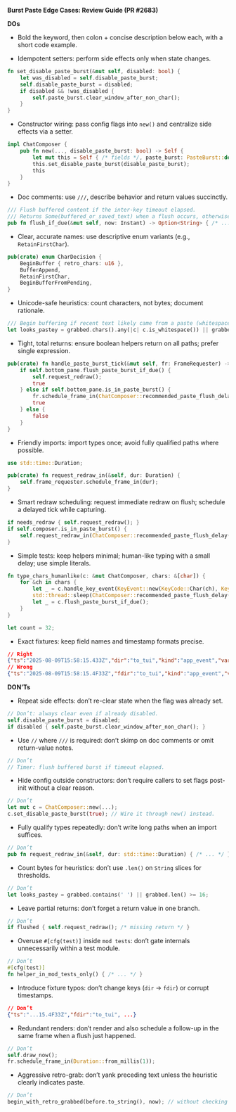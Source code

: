 **Burst Paste Edge Cases: Review Guide (PR #2683)**

**DOs**
- Bold the keyword, then colon + concise description below each, with a short code example.

- Idempotent setters: perform side effects only when state changes.
```rust
fn set_disable_paste_burst(&mut self, disabled: bool) {
    let was_disabled = self.disable_paste_burst;
    self.disable_paste_burst = disabled;
    if disabled && !was_disabled {
        self.paste_burst.clear_window_after_non_char();
    }
}
```

- Constructor wiring: pass config flags into `new()` and centralize side effects via a setter.
```rust
impl ChatComposer {
    pub fn new(..., disable_paste_burst: bool) -> Self {
        let mut this = Self { /* fields */, paste_burst: PasteBurst::default(), disable_paste_burst: false };
        this.set_disable_paste_burst(disable_paste_burst);
        this
    }
}
```

- Doc comments: use `///`, describe behavior and return values succinctly.
```rust
/// Flush buffered content if the inter-key timeout elapsed.
/// Returns Some(buffered_or_saved_text) when a flush occurs, otherwise None.
pub fn flush_if_due(&mut self, now: Instant) -> Option<String> { /* ... */ }
```

- Clear, accurate names: use descriptive enum variants (e.g., `RetainFirstChar`).
```rust
pub(crate) enum CharDecision {
    BeginBuffer { retro_chars: u16 },
    BufferAppend,
    RetainFirstChar,
    BeginBufferFromPending,
}
```

- Unicode-safe heuristics: count characters, not bytes; document rationale.
```rust
/// Begin buffering if recent text likely came from a paste (whitespace or long).
let looks_pastey = grabbed.chars().any(|c| c.is_whitespace()) || grabbed.chars().count() >= 16;
```

- Tight, total returns: ensure boolean helpers return on all paths; prefer single expression.
```rust
pub(crate) fn handle_paste_burst_tick(&mut self, fr: FrameRequester) -> bool {
    if self.bottom_pane.flush_paste_burst_if_due() {
        self.request_redraw();
        true
    } else if self.bottom_pane.is_in_paste_burst() {
        fr.schedule_frame_in(ChatComposer::recommended_paste_flush_delay());
        true
    } else {
        false
    }
}
```

- Friendly imports: import types once; avoid fully qualified paths where possible.
```rust
use std::time::Duration;

pub(crate) fn request_redraw_in(&self, dur: Duration) {
    self.frame_requester.schedule_frame_in(dur);
}
```

- Smart redraw scheduling: request immediate redraw on flush; schedule a delayed tick while capturing.
```rust
if needs_redraw { self.request_redraw(); }
if self.composer.is_in_paste_burst() {
    self.request_redraw_in(ChatComposer::recommended_paste_flush_delay());
}
```

- Simple tests: keep helpers minimal; human-like typing with a small delay; use simple literals.
```rust
fn type_chars_humanlike(c: &mut ChatComposer, chars: &[char]) {
    for &ch in chars {
        let _ = c.handle_key_event(KeyEvent::new(KeyCode::Char(ch), KeyModifiers::NONE));
        std::thread::sleep(ChatComposer::recommended_paste_flush_delay());
        let _ = c.flush_paste_burst_if_due();
    }
}

let count = 32;
```

- Exact fixtures: keep field names and timestamp formats precise.
```json
// Right
{"ts":"2025-08-09T15:58:15.433Z","dir":"to_tui","kind":"app_event","variant":"RequestRedraw"}
// Wrong
{"ts":"2025-08-09T15:58:15.4F33Z","fdir":"to_tui","kind":"app_event","variant":"RequestRedraw"}
```

**DON’Ts**
- Repeat side effects: don’t re-clear state when the flag was already set.
```rust
// Don’t: always clear even if already disabled.
self.disable_paste_burst = disabled;
if disabled { self.paste_burst.clear_window_after_non_char(); }
```

- Use `//` where `///` is required: don’t skimp on doc comments or omit return-value notes.
```rust
// Don’t
// Timer: flush buffered burst if timeout elapsed.
```

- Hide config outside constructors: don’t require callers to set flags post-init without a clear reason.
```rust
// Don’t
let mut c = ChatComposer::new(...);
c.set_disable_paste_burst(true); // Wire it through new() instead.
```

- Fully qualify types repeatedly: don’t write long paths when an import suffices.
```rust
// Don’t
pub fn request_redraw_in(&self, dur: std::time::Duration) { /* ... */ }
```

- Count bytes for heuristics: don’t use `.len()` on `String` slices for thresholds.
```rust
// Don’t
let looks_pastey = grabbed.contains(' ') || grabbed.len() >= 16;
```

- Leave partial returns: don’t forget a return value in one branch.
```rust
// Don’t
if flushed { self.request_redraw(); /* missing return */ }
```

- Overuse `#[cfg(test)]` inside `mod tests`: don’t gate internals unnecessarily within a test module.
```rust
// Don’t
#[cfg(test)]
fn helper_in_mod_tests_only() { /* ... */ }
```

- Introduce fixture typos: don’t change keys (`dir` → `fdir`) or corrupt timestamps.
```json
// Don’t
{"ts":"...15.4F33Z","fdir":"to_tui", ...}
```

- Redundant renders: don’t render and also schedule a follow-up in the same frame when a flush just happened.
```rust
// Don’t
self.draw_now();
fr.schedule_frame_in(Duration::from_millis(1));
```

- Aggressive retro-grab: don’t yank preceding text unless the heuristic clearly indicates paste.
```rust
// Don’t
begin_with_retro_grabbed(before.to_string(), now); // without checking whitespace/length
```